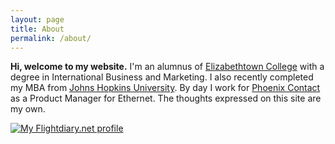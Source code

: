 ```yaml
---
layout: page
title: About
permalink: /about/
---
```


**Hi, welcome to my website.** I'm an alumnus of <a href="http://www.etown.edu/">Elizabethtown College</a> with a degree in International Business and Marketing. I also recently completed my MBA from [Johns Hopkins University](http://jhu.edu). By day I work for <a href="http://www.phoenixcontact.com/usa_home/"> Phoenix Contact</a> as a Product Manager for Ethernet.  The thoughts expressed on this site are my own.

<a href="https://my.flightradar24.com/Reicherte"><img src="https://banners-my.flightradar24.com/Reicherte.png" alt="My Flightdiary.net profile" /></a>
<!--stackedit_data:
eyJoaXN0b3J5IjpbMTUwMzcyMjM3OV19
-->